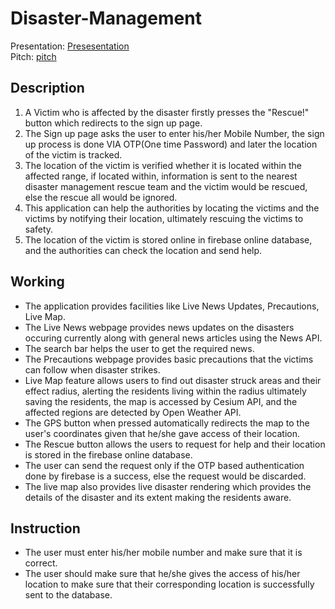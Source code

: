 # Disaster-Management
Presentation: [Presesentation](https://drive.google.com/file/d/17oz7y9aKi-klmkmNW3E9AQWbH3qL6Jd_/view?usp=sharing)<br />
Pitch: [pitch](https://drive.google.com/file/d/1loqcL9kq7z1y_xVDudjQOv6KYuAC6URx/view?usp=sharing)
## Description
1. A Victim who is affected by the disaster firstly presses the "Rescue!" button which redirects to the sign up page.
2. The Sign up page asks the user to enter his/her Mobile Number, the sign up process is done VIA OTP(One time Password) and later the location of the victim is tracked.
3. The location of the victim is verified whether it is located within the affected range, if located within, information is sent to the nearest disaster management rescue team and the victim would be rescued, else the rescue all would be ignored.
4. This application can help the authorities by locating the victims and the victims by notifying their location, ultimately rescuing the victims to safety.
5. The location of the victim is stored online in firebase online database, and the authorities can check the location and send help.
## Working
* The application provides facilities like Live News Updates, Precautions, Live Map.
* The Live News webpage provides news updates on the disasters occuring currently along with general news articles using the News API.
* The search bar helps the user to get the required news.
* The Precautions webpage provides basic precautions that the victims can follow when disaster strikes.
* Live Map feature allows users to find out disaster struck areas and their effect radius, alerting the residents living within the radius ultimately saving the residents, the map is accessed by Cesium API, and the affected regions are detected by Open Weather API.
* The GPS button when pressed automatically redirects the map to the user's coordinates given that he/she gave access of their location.
* The Rescue button allows the users to request for help and their location is stored in the firebase online database.
* The user can send the request only if the OTP based authentication done by firebase is a success, else the request would be discarded.
* The live map also provides live disaster rendering which provides the details of the disaster and its extent making the residents aware.
## Instruction
* The user must enter his/her mobile number and make sure that it is correct.
* The user should make sure that he/she gives the access of his/her location to make sure that their corresponding location is successfully sent to the database.
